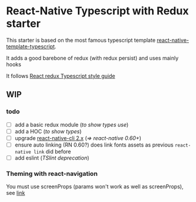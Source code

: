 # React-Native Typescript with Redux starter

This starter is based on the most famous typescript template [react-native-template-typescript](https://github.com/react-native-community/react-native-template-typescript).

It adds a good barebone of redux (with redux persist) and uses mainly hooks

It follows [React redux Typescript style guide](https://github.com/piotrwitek/react-redux-typescript-guide)

## WIP

### todo

- [ ] add a basic redux module (_to show types use_)
- [ ] add a HOC (_to show types_)
- [ ] upgrade [react-native-cli 2.x](https://github.com/react-native-community/cli) (_=> react-native 0.60+_)
- [ ] ensure auto linking (RN 0.60?) does link fonts assets as previous `react-native link` did before
- [ ] add eslint (_TSlint deprecation_)

### Theming with react-navigation

You must use screenProps (params won't work as well as screenProps), see [link](https://reactnavigation.org/docs/en/themes.html#themes-inside-navigationoptions)
